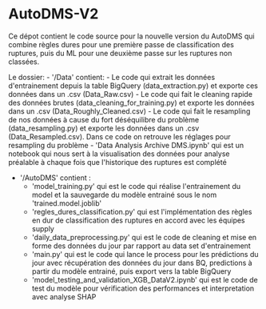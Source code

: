 # AutoDMS-V2

Ce dépot contient le code source pour la nouvelle version du AutoDMS qui combine règles dures pour une première passe de classification des ruptures, puis du ML pour une deuxième passe sur les ruptures non classées.


Le dossier:
    - '/Data' contient: 
        - Le code qui extrait les données d'entrainement depuis la table BigQuery (data_extraction.py) et exporte ces données dans un .csv (Data_Raw.csv)
        - Le code qui fait le cleaning rapide des données brutes (data_cleaning_for_training.py) et exporte les données dans un .csv (Data_Roughly_Cleaned.csv)
        - Le code qui fait le resampling de nos données à cause du fort déséquilibre du problème (data_resampling.py) et exporte les données dans un .csv (Data_Resampled.csv). Dans ce code on retrouve les réglages pour resampling du problème
        - 'Data Analysis Archive DMS.ipynb' qui est un notebook qui nous sert à la visualisation des données pour analyse préalable à chaque fois que l'historique des ruptures est complété
          
   - '/AutoDMS' contient :
       - 'model_training.py' qui est le code qui réalise l'entrainement du model et la sauvegarde du modèle entrainé sous le nom 'trained.model.joblib'
       - 'regles_dures_classification.py' qui est l'implémentation des règles en dur de classification des ruptures en accord avec les équipes supply
       - 'daily_data_preprocessing.py' qui est le code de cleaning et mise en forme des données du jour par rapport au data set d'entrainement
       - 'main.py' qui est le code qui lance le process pour les prédictions du jour avec récupération des données du jour dans BQ, predictions à partir du modèle entrainé, puis export vers la table BigQuery 
       - 'model_testing_and_validation_XGB_DataV2.ipynb' qui est le code de test du modèle pour vérification des performances et interpretation avec analyse SHAP
       
       